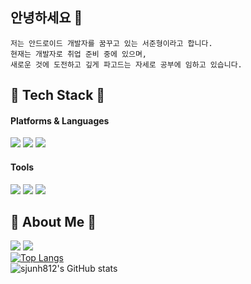 ## 안녕하세요 🙌  

```
저는 안드로이드 개발자를 꿈꾸고 있는 서준형이라고 합니다.  
현재는 개발자로 취업 준비 중에 있으며,   
새로운 것에 도전하고 깊게 파고드는 자세로 공부에 임하고 있습니다.
```

## 🌳 Tech Stack 🌳
#### Platforms & Languages

<img src="https://img.shields.io/badge/Android-3DDC84?style=for-the-badge&logo=Android&logoColor=white"/> <img src="https://img.shields.io/badge/JAVA-007396?style=for-the-badge&logo=java&logoColor=white"> <img src="https://img.shields.io/badge/Kotlin-7F52FF?style=for-the-badge&logo=Kotlin&logoColor=white">  

#### Tools

<img src="https://img.shields.io/badge/Android Studio-3DDC84?style=for-the-badge&logo=AndroidStudio&logoColor=white"/> <img src="https://img.shields.io/badge/Git-F05032?style=for-the-badge&logo=Git&logoColor=white"/> <img src="https://img.shields.io/badge/Postman-FF6C37?style=for-the-badge&logo=Postman&logoColor=white"/>    

## 🐧 About Me 🐧
<a href="https://sjunh812.tistory.com/" target="_blank"><img src="https://img.shields.io/badge/Tech Blog-181717?style=flat-square&logo=Github&logoColor=white"/></a> <a href="mailto:sjunh812@gmail.com" target="_blank"><img src="https://img.shields.io/badge/Gmail-EA4335?style=flat-square&logo=Gmail&logoColor=white"/></a>     
[![Top Langs](https://github-readme-stats.vercel.app/api/top-langs/?username=sjunh812&layout=compact)](https://github.com/anuraghazra/github-readme-stats)  
![sjunh812's GitHub stats](https://github-readme-stats.vercel.app/api?username=sjunh812&shows_icons=true)     
